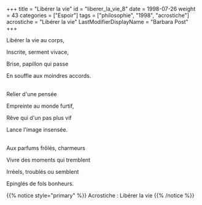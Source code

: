 +++
title = "Libérer la vie"
id = "liberer_la_vie_8"
date = 1998-07-26
weight = 43
categories = ["Espoir"]
tags = ["philosophie", "1998", "acrostiche"]
acrostiche = "Libérer la vie"
LastModifierDisplayName = "Barbara Post"
+++

Libérer la vie au corps,

Inscrite, serment vivace,

Brise, papillon qui passe

En souffle aux moindres accords.

 \
Relier d'une pensée

Empreinte au monde furtif,

Rêve qui d'un pas plus vif

Lance l'image insensée.

 \
Aux parfums frôlés, charmeurs

Vivre des moments qui tremblent

Irréels, troublés ou semblent

Epinglés de fols bonheurs.

{{% notice style="primary" %}}
Acrostiche : Libérer la vie
{{% /notice %}}
